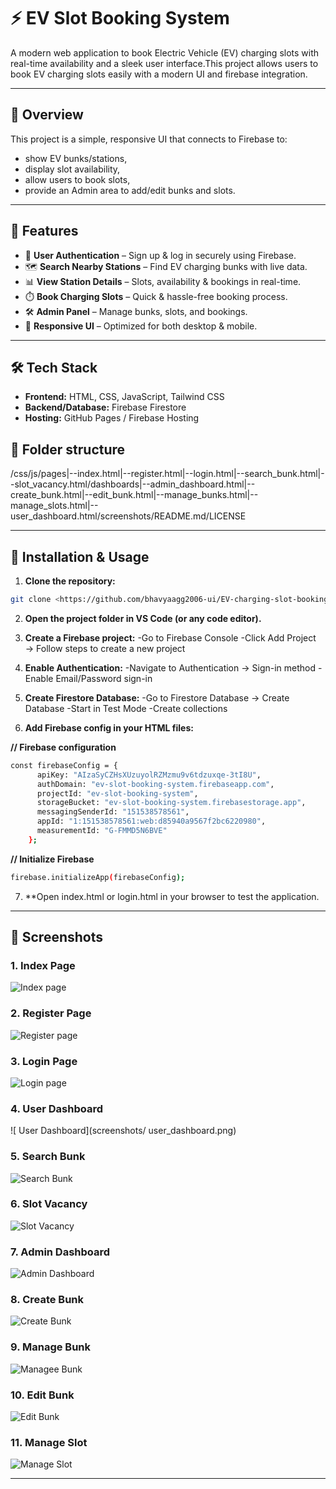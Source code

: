 # ⚡ EV Slot Booking System

A modern web application to book Electric Vehicle (EV) charging slots with real-time availability and a sleek user interface.This project allows users to book EV charging slots easily with a modern UI and firebase integration.

---

## 🔗 Overview
This project is a simple, responsive UI that connects to Firebase to:
- show EV bunks/stations,
- display slot availability,
- allow users to book slots,
- provide an Admin area to add/edit bunks and slots.

---

## 🌟 Features

- 🔐 **User Authentication** – Sign up & log in securely using Firebase.
- 🗺️ **Search Nearby Stations** – Find EV charging bunks with live data.
- 📊 **View Station Details** – Slots, availability & bookings in real-time.
- ⏱️ **Book Charging Slots** – Quick & hassle-free booking process.
- 🛠️ **Admin Panel** – Manage bunks, slots, and bookings.
- 📱 **Responsive UI** – Optimized for both desktop & mobile.

---

## 🛠️ Tech Stack

- **Frontend:** HTML, CSS, JavaScript, Tailwind CSS
- **Backend/Database:** Firebase Firestore
- **Hosting:** GitHub Pages / Firebase Hosting


## 📂 Folder structure
/css/js/pages|--index.html|--register.html|--login.html|--search_bunk.html|--slot_vacancy.html/dashboards|--admin_dashboard.html|--create_bunk.html|--edit_bunk.html|--manage_bunks.html|--manage_slots.html|--user_dashboard.html/screenshots/README.md/LICENSE

---

## 🚀 Installation & Usage

1. **Clone the repository:**  
```bash
git clone <https://github.com/bhavyaagg2006-ui/EV-charging-slot-booking.git>
```

2. **Open the project folder in VS Code (or any code editor).**

3. **Create a Firebase project:**
-Go to Firebase Console
-Click Add Project → Follow steps to create a new project

4. **Enable Authentication:**
-Navigate to Authentication → Sign-in method
-Enable Email/Password sign-in

5. **Create Firestore Database:**
-Go to Firestore Database → Create Database
-Start in Test Mode
-Create collections

6. **Add Firebase config in your HTML files:**

**// Firebase configuration**
```bash
const firebaseConfig = {
      apiKey: "AIzaSyCZHsXUzuyolRZMzmu9v6tdzuxqe-3tI8U",
      authDomain: "ev-slot-booking-system.firebaseapp.com",
      projectId: "ev-slot-booking-system",
      storageBucket: "ev-slot-booking-system.firebasestorage.app",
      messagingSenderId: "151538578561",
      appId: "1:151538578561:web:d85940a9567f2bc6220980",
      measurementId: "G-FMMD5N6BVE"
    };
```
**// Initialize Firebase**
```bash
firebase.initializeApp(firebaseConfig);
```
7. **Open index.html or login.html in your browser to test the application.

---
## 📸 Screenshots

### 1. Index Page
![Index page](screenshots/index_page.png)

### 2. Register Page
![Register page](screenshots/register_page.png)

### 3. Login Page
![Login page](screenshots/login_page.png)

### 4. User Dashboard
![ User Dashboard](screenshots/ user_dashboard.png)

### 5. Search Bunk
![Search Bunk](screenshots/search_bunk.png)

### 6. Slot Vacancy
![Slot Vacancy](screenshots/slot_vacancy.png)

### 7. Admin Dashboard
![Admin Dashboard](screenshots/admin_dashboard.png)

### 8. Create Bunk
![Create Bunk](screenshots/create_bunk.png)

### 9. Manage Bunk
![Managee Bunk](screenshots/manage_bunk.png)

### 10. Edit Bunk
![Edit Bunk](screenshots/edit_bunk.png)

### 11. Manage Slot
![Manage Slot](screenshots/manage_slots.png)









---

